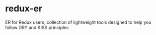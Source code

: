 # redux-er
ER for Redux users, collection of lightweight tools designed to help you follow DRY and KISS principles
